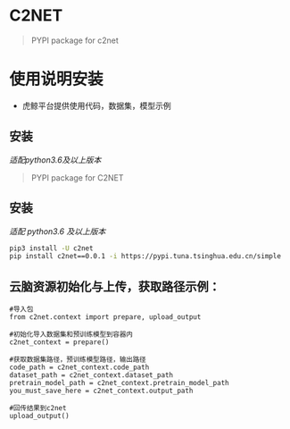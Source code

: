 # C2NET

> PYPI package for c2net

# 使用说明安装

- 虎鲸平台提供使用代码，数据集，模型示例

## 安装

*适配python3.6及以上版本*

> PYPI package for C2NET

## 安装

_适配 python3.6 及以上版本_

```bash
pip3 install -U c2net
pip install c2net==0.0.1 -i https://pypi.tuna.tsinghua.edu.cn/simple
```

## 云脑资源初始化与上传，获取路径示例：

```
#导入包
from c2net.context import prepare, upload_output

#初始化导入数据集和预训练模型到容器内
c2net_context = prepare()

#获取数据集路径，预训练模型路径，输出路径
code_path = c2net_context.code_path
dataset_path = c2net_context.dataset_path
pretrain_model_path = c2net_context.pretrain_model_path
you_must_save_here = c2net_context.output_path

#回传结果到c2net
upload_output()
```
